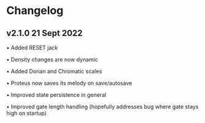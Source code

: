 # Changelog

## v2.1.0 21 Sept 2022

• Added RESET jack

• Density changes are now dynamic

• Added Dorian and Chromatic scales

• Proteus now saves its melody on save/autosave

• Improved state persistence in general

• Improved gate length handling (hopefully addresses bug where gate stays high on startup)


